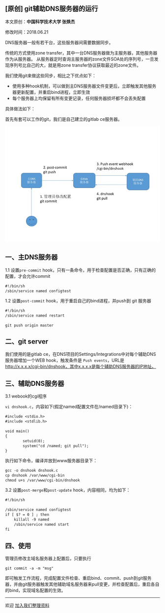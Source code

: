 ## [原创] git辅助DNS服务器的运行

本文原创：**中国科学技术大学 张焕杰**

修改时间：2018.06.21

DNS服务器一般有若干台，这些服务器间需要数据同步。

传统的方式使用zone transfer，其中一台DNS服务器做为主服务器，其他服务器作为从服务器。
从服务器定时查询主服务器的zone文件SOA处的序列号，一旦发现序列号比自己的大，就是用zone transfer协议获取最近的zone文件。

我们使用git来做这些同步，相比之下优点如下：

* 使用多种hook机制，可以做到主DNS服务器文件变更后，立即触发其他服务器更新配置，并重启bind进程，立即生效
* 每个服务器上均保留有所有变更记录，任何服务器损坏都不会丢失配置

具体做法如下：

首先有套可以工作的git，我们是自己建立的gitlab ce服务器。

![data_flow](data_flow.jpg)

## 一、主DNS服务器

1.1 设置`pre-commit` hook，只有一条命令，用于检查配置是否正确，只有正确的配置，才会允许commit
```
#!/bin/sh
/sbin/service named configtest
```

1.2 设置`post-commit` hook，用于重启自己的bind进程，并push到 git 服务器

```
#!/bin/sh
/sbin/service named restart

git push origin master
```

## 二、git server

我们使用的是gitlab ce，在DNS项目的Settings/Integrations中对每个辅助DNS服务器增加一个WEB hook，触发条件是
`Push events`，URL是 http://x.x.x.x/cgi-bin/dnshook，其中x.x.x.x是每个辅助DNS服务器的IP地址。

## 三、辅助DNS服务器

3.1 webook的cgi程序

`vi dnshook.c`，内容如下(假定named配置文件在/named目录下)：
```
#include <stdio.h>
#include <stdlib.h>

void main()
{
        setuid(0);
        system("cd /named; git pull");
}
```
执行如下命令，编译并放到www服务器目录下：
```
gcc -o dnshook dnshook.c
cp dnshook /var/www/cgi-bin
chmod u+s /var/www/cgi-bin/dnshook
```

3.2 设置`post-merge`和`post-update` hook，内容相同，均为如下：
```
#!/bin/sh

/sbin/service named configtest 
if [ $? = 0 ] ; then
	killall -9 named
 	/sbin/service named start
fi
```

## 四、使用

管理员修改主域名服务器上配置后，只要执行
```
git commit -a -m "msg"
```
即可触发工作流程，完成配置文件检查、重启bind、commit、push到git服务器，并由git服务器触发其他辅助域名服务器来pull变更，并检查配置后，重启各自的bind，实现域名配置的生效。

***
欢迎 [加入我们整理资料](https://github.com/bg6cq/ITTS)
